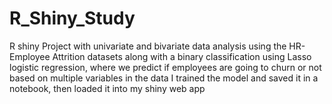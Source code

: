 # R_Shiny_Study


R shiny Project with univariate and bivariate data analysis using the HR-Employee Attrition datasets along with a binary classification using Lasso logistic regression,
where we predict if employees are going to churn or not based on multiple variables in the data
I trained the model and saved it in a notebook, then loaded it into my shiny web app
